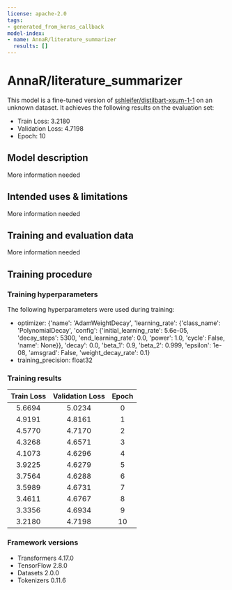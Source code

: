 ```yaml
---
license: apache-2.0
tags:
- generated_from_keras_callback
model-index:
- name: AnnaR/literature_summarizer
  results: []
---
```


<!-- This model card has been generated automatically according to the information Keras had access to. You should
probably proofread and complete it, then remove this comment. -->

# AnnaR/literature_summarizer

This model is a fine-tuned version of [sshleifer/distilbart-xsum-1-1](https://huggingface.co/sshleifer/distilbart-xsum-1-1) on an unknown dataset.
It achieves the following results on the evaluation set:
- Train Loss: 3.2180
- Validation Loss: 4.7198
- Epoch: 10

## Model description

More information needed

## Intended uses & limitations

More information needed

## Training and evaluation data

More information needed

## Training procedure

### Training hyperparameters

The following hyperparameters were used during training:
- optimizer: {'name': 'AdamWeightDecay', 'learning_rate': {'class_name': 'PolynomialDecay', 'config': {'initial_learning_rate': 5.6e-05, 'decay_steps': 5300, 'end_learning_rate': 0.0, 'power': 1.0, 'cycle': False, 'name': None}}, 'decay': 0.0, 'beta_1': 0.9, 'beta_2': 0.999, 'epsilon': 1e-08, 'amsgrad': False, 'weight_decay_rate': 0.1}
- training_precision: float32

### Training results

| Train Loss | Validation Loss | Epoch |
|:----------:|:---------------:|:-----:|
| 5.6694     | 5.0234          | 0     |
| 4.9191     | 4.8161          | 1     |
| 4.5770     | 4.7170          | 2     |
| 4.3268     | 4.6571          | 3     |
| 4.1073     | 4.6296          | 4     |
| 3.9225     | 4.6279          | 5     |
| 3.7564     | 4.6288          | 6     |
| 3.5989     | 4.6731          | 7     |
| 3.4611     | 4.6767          | 8     |
| 3.3356     | 4.6934          | 9     |
| 3.2180     | 4.7198          | 10    |


### Framework versions

- Transformers 4.17.0
- TensorFlow 2.8.0
- Datasets 2.0.0
- Tokenizers 0.11.6

